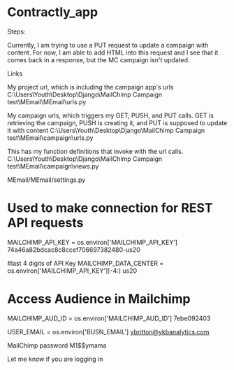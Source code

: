 # Contractly_app

Steps:

Currently, I am trying to use a PUT request to update a campaign with content.
For now, I am able to add HTML into this request and I see that it comes back in a response, but the MC campaign isn't updated.


Links

My project url, which is including the campaign app's urls
C:\Users\Youth\Desktop\Django\MailChimp Campaign test\MEmail\MEmail\urls.py

My campaign urls, which triggers my GET, PUSH, and PUT calls. GET is retrieving the campaign, PUSH is creating it, and PUT is supposed to update it with content
C:\Users\Youth\Desktop\Django\MailChimp Campaign test\MEmail\campaign\urls.py

This has my function definitions that invoke with the url calls.
C:\Users\Youth\Desktop\Django\MailChimp Campaign test\MEmail\campaign\views.py


MEmail/MEmail/settings.py

# Used to make connection for REST API requests
MAILCHIMP_API_KEY = os.environ['MAILCHIMP_API_KEY']
74a46a82bdcac8c8ccef706697382480-us20

#last 4 digits of API Key
MAILCHIMP_DATA_CENTER = os.environ['MAILCHIMP_API_KEY'][-4:]
us20

# Access Audience in Mailchimp
MAILCHIMP_AUD_ID = os.environ['MAILCHIMP_AUD_ID']
7ebe092403

USER_EMAIL = os.environ['BUSN_EMAIL']
ybritton@ykbanalytics.com

MailChimp password
M1$$ymama

Let me know if you are logging in
